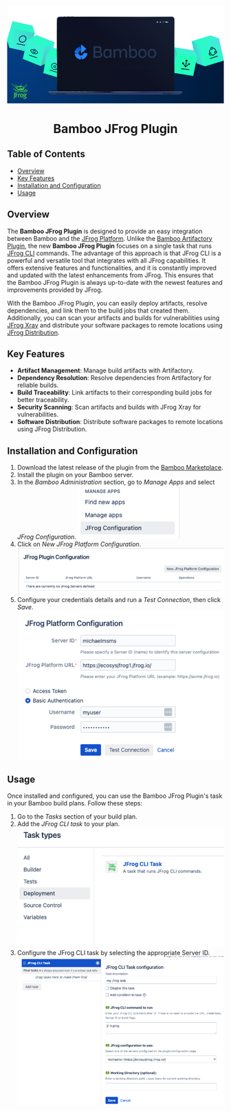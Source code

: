 [![Introduction](src/main/resources/images/intro.png)](#readme)

<div align="center">

# Bamboo JFrog Plugin

</div>

## Table of Contents

- [Overview](#overview)
- [Key Features](#key-features)
- [Installation and Configuration](#installation-and-configuration)
- [Usage](#usage)

## Overview

The **Bamboo JFrog Plugin** is designed to provide an easy integration between Bamboo and
the [JFrog Platform](https://jfrog.com/solution-sheet/jfrog-platform/).
Unlike the [Bamboo Artifactory Plugin](https://plugins.atlassian.com/plugin/details/27818), the new **Bamboo JFrog
Plugin** focuses on a single task that runs [JFrog CLI](https://jfrog.com/help/r/jfrog-cli/jfrog-cli) commands.
The advantage of this approach is that JFrog CLI is a powerful and versatile tool that integrates with all JFrog
capabilities.
It offers extensive features and functionalities, and it is constantly improved and updated with the latest enhancements
from JFrog.
This ensures that the Bamboo JFrog Plugin is always up-to-date with the newest features and improvements provided by
JFrog.

With the Bamboo JFrog Plugin, you can easily deploy artifacts, resolve dependencies, and link them to the build jobs
that created them. Additionally, you can scan your artifacts and builds for vulnerabilities
using [JFrog Xray](https://jfrog.com/xray/) and distribute your software packages to remote locations
using [JFrog Distribution](https://jfrog.com/distribution/).

## Key Features

- **Artifact Management**: Manage build artifacts with Artifactory.
- **Dependency Resolution**: Resolve dependencies from Artifactory for reliable builds.
- **Build Traceability**: Link artifacts to their corresponding build jobs for better traceability.
- **Security Scanning**: Scan artifacts and builds with JFrog Xray for vulnerabilities.
- **Software Distribution**: Distribute software packages to remote locations using JFrog Distribution.

## Installation and Configuration

1. Download the latest release of the plugin from the [Bamboo Marketplace](https://marketplace.atlassian.com/).
2. Install the plugin on your Bamboo server.
3. In the *Bamboo Administration* section, go to *Manage Apps* and select *JFrog Configuration*.
   ![Bamboo Administration - Manage Apps - JFrog Configuration](images/readme/menu.png)
4. Click on *New JFrog Platform Configuration*.
   ![New JFrog Platform Configuration](images/readme/newConfig.png)
5. Configure your credentials details and run a *Test Connection*, then click *Save*.
   ![Server Configuration](images/readme/serverConfig.png)

## Usage

Once installed and configured, you can use the Bamboo JFrog Plugin's task in your Bamboo build plans. Follow these
steps:

1. Go to the *Tasks* section of your build plan.
2. Add the *JFrog CLI task* to your plan.
   ![Selecting JFrog CLI task](images/readme/selectTask.png)
3. Configure the JFrog CLI task by selecting the appropriate Server ID.
   ![Configuring JFrog CLI task](images/readme/task.png)
